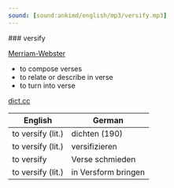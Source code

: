 ```yaml
---
sound: [sound:ankimd/english/mp3/versify.mp3]
---
```


\### versify

[Merriam-Webster](https://www.merriam-webster.com/dictionary/versify)

- to compose verses
- to relate or describe in verse
- to turn into verse

[dict.cc](https://www.dict.cc/versify)

| English        | German       |
| -------------- | ------------ |
| to versify (lit.) | dichten (190) |
| to versify (lit.) | versifizieren |
| to versify | Verse schmieden |
| to versify (lit.) | in Versform bringen |
